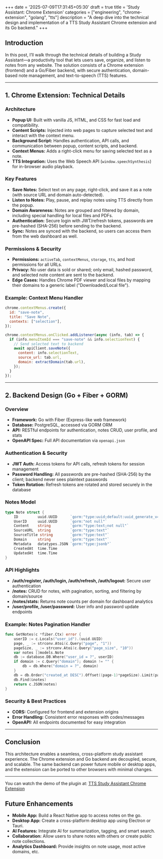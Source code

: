 +++
date = '2025-07-09T17:31:45+05:30'
draft = true
title = 'Study Assistant: Chrome Extension'
categories = ["engineering", "chrome-extension", "golang", "tts"]
description = "A deep dive into the technical design and implementation of a TTS Study Assistant Chrome extension and its Go backend."
+++

## Introduction

In this post, I’ll walk through the technical details of building a Study Assistant—a productivity tool that lets users save, organize, and listen to notes from any website. The solution consists of a Chrome extension (frontend) and a Go/Fiber backend, with secure authentication, domain-based note management, and text-to-speech (TTS) features.

---

## 1. Chrome Extension: Technical Details

### Architecture

- **Popup UI:** Built with vanilla JS, HTML, and CSS for fast load and compatibility.
- **Content Scripts:** Injected into web pages to capture selected text and interact with the context menu.
- **Background Script:** Handles authentication, API calls, and communication between popup, content scripts, and backend.
- **Context Menus:** Adds a right-click menu for saving selected text as a note.
- **TTS Integration:** Uses the Web Speech API (`window.speechSynthesis`) for in-browser audio playback.

### Key Features

- **Save Notes:** Select text on any page, right-click, and save it as a note (with source URL and domain auto-detected).
- **Listen to Notes:** Play, pause, and replay notes using TTS directly from the popup.
- **Domain Awareness:** Notes are grouped and filtered by domain, including special handling for local files and PDFs.
- **Authentication:** Secure login with JWT/refresh tokens, passwords are pre-hashed (SHA-256) before sending to the backend.
- **Sync:** Notes are synced with the backend, so users can access them from the web dashboard as well.

### Permissions & Security

- **Permissions:** `activeTab`, `contextMenus`, `storage`, `tts`, and host permissions for all URLs.
- **Privacy:** No user data is sold or shared; only email, hashed password, and selected note content are sent to the backend.
- **Edge Cases:** Handles Chrome PDF viewer and local files by mapping their domains to a generic label ("Downloaded/Local file").

### Example: Context Menu Handler

```js
chrome.contextMenus.create({
  id: "save-note",
  title: "Save Note",
  contexts: ["selection"],
});

chrome.contextMenus.onClicked.addListener(async (info, tab) => {
  if (info.menuItemId === "save-note" && info.selectionText) {
    // Send selected text to backend
    await apiClient.saveNote({
      content: info.selectionText,
      source_url: tab.url,
      domain: extractDomain(tab.url),
    });
  }
});
```

---

## 2. Backend Design (Go + Fiber + GORM)

### Overview

- **Framework:** Go with Fiber (Express-like web framework)
- **Database:** PostgreSQL, accessed via GORM ORM
- **API:** RESTful endpoints for authentication, notes CRUD, user profile, and stats
- **OpenAPI Spec:** Full API documentation via `openapi.json`

### Authentication & Security

- **JWT Auth:** Access tokens for API calls, refresh tokens for session management
- **Password Handling:** All passwords are pre-hashed (SHA-256) by the client; backend never sees plaintext passwords
- **Token Rotation:** Refresh tokens are rotated and stored securely in the database

### Notes Model

```go
type Note struct {
    ID         uuid.UUID      `gorm:"type:uuid;default:uuid_generate_v4();primaryKey"`
    UserID     uuid.UUID      `gorm:"not null"`
    Content    string         `gorm:"type:text;not null"`
    SourceURL  string         `gorm:"type:text"`
    SourceTitle string        `gorm:"type:text"`
    Domain     string         `gorm:"type:text"`
    Metadata   datatypes.JSON `gorm:"type:jsonb"`
    CreatedAt  time.Time
    UpdatedAt  time.Time
}
```

### API Highlights

- **/auth/register, /auth/login, /auth/refresh, /auth/logout:** Secure user authentication
- **/notes:** CRUD for notes, with pagination, sorting, and filtering by domain/source
- **/notes/stats:** Returns note counts per domain for dashboard analytics
- **/user/profile, /user/password:** User info and password update endpoints

### Example: Notes Pagination Handler

```go
func GetNotes(c *fiber.Ctx) error {
    userID := c.Locals("user_id").(uuid.UUID)
    page, _ := strconv.Atoi(c.Query("page", "1"))
    pageSize, _ := strconv.Atoi(c.Query("page_size", "10"))
    var notes []models.Note
    db := database.DB.Where("user_id = ?", userID)
    if domain := c.Query("domain"); domain != "" {
        db = db.Where("domain = ?", domain)
    }
    db = db.Order("created_at DESC").Offset((page-1)*pageSize).Limit(pageSize)
    db.Find(&notes)
    return c.JSON(notes)
}
```

### Security & Best Practices

- **CORS:** Configured for frontend and extension origins
- **Error Handling:** Consistent error responses with codes/messages
- **OpenAPI:** All endpoints documented for easy integration

---

## Conclusion

This architecture enables a seamless, cross-platform study assistant experience. The Chrome extension and Go backend are decoupled, secure, and scalable. The same backend can power future mobile or desktop apps, and the extension can be ported to other browsers with minimal changes.

---

You can watch the demo of the plugin at: [TTS Study Assistant Chrome Extension](www.loom.com/share/8c291ec1989b44f793af83d4d2678d10?sid=e5dbd943-e8e6-46ea-b0a1-588134f8c3db)

## Future Enhancements
- **Mobile App:** Build a React Native app to access notes on the go.
- **Desktop App:** Create a cross-platform desktop app using Electron or Tauri.
- **AI Features:** Integrate AI for summarization, tagging, and smart search.
- **Collaboration:** Allow users to share notes with others or create public note collections.
- **Analytics Dashboard:** Provide insights on note usage, most active domains, etc.
